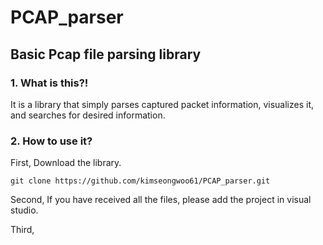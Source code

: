 # PCAP_parser  
## Basic Pcap file parsing library  
### 1. What is this?!  
It is a library that simply parses captured packet information, visualizes it, and searches for desired information.  
  
### 2. How to use it?  
First, Download the library.  
<pre><code>git clone https://github.com/kimseongwoo61/PCAP_parser.git</code></pre>  
  
Second, If you have received all the files, please add the project in visual studio.  
  
Third, 
